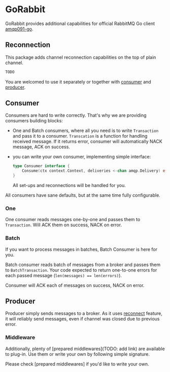 # GoRabbit

GoRabbit provides additional capabilities for official RabbitMQ Go client [amqp091-go](https://github.com/rabbitmq/amqp091-go).

## Reconnection

This package adds channel reconnection capabilities on the top of plain channel.

```go
TODO
```

You are welcomed to use it separately or together with [consumer](#consumer) and [producer](#producer).


## Consumer

Consumers are hard to write correctly. That's why we are providing consumers building blocks:

- One and Batch consumers, where all you need is to write `Transaction` and pass it to a consumer.
    `Transcation` is a function for handling received message.
    If it returns error, consumer will automatically NACK message, ACK on success.

- you can write your own consumer, implementing simple interface:
    ```go
    type Consumer interface {
        Consume(ctx context.Context, deliveries <-chan amqp.Delivery) error
    }
    ```
    All set-ups and reconnections will be handled for you.


All consumers have sane defaults, but at the same time fully configurable.

### One

One consumer reads messages one-by-one and passes them to `Transaction`. 
Will ACK them on success, NACK on error.

### Batch

If you want to process messages in batches, Batch Consumer is here for you.

Batch consumer reads batch of messages from a broker and passes them to `BatchTransaction`. 
Your code expected to return one-to-one errors for each passed message (`len(messages) == len(errors)`).

Consumer will ACK each of messages on success, NACK on error.

## Producer

Producer simply sends messages to a broker. As it uses [reconnect](#reconnection) feature,
it will reliably send messages, even if channel was closed due to previous error.

### Middleware

Additionally, plenty of [prepared middlewares](TODO: add link) are available to plug-in.
Use them or write your own by following simple signature.

Please check [prepared middlewares] if you'd like to write your own.
